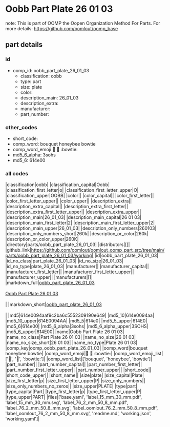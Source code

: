# Oobb Part Plate 26 01 03  

note: This is part of OOMP the Oopen Organization Method For Parts. For more details: https://github.com/oomlout/oomp_base

##  part details





### id
* oomp_id: oobb_part_plate_26_01_03
  * classification: oobb
  * type: part
  * size: plate
  * color: 
  * description_main: 26_01_03
  * description_extra: 
  * manufacturer: 
  * part_number: 

### other_codes
* short_code: 
* oomp_word: bouquet honeybee bowtie
* oomp_word_emoji :bouquet: :honeybee: :bowtie:
* md5_6_alpha: 3sohs
* md5_6: 614e00

### all codes 
|classification|oobb|
|classification_capital|Oobb|
|classification_first_letter|o|
|classification_first_letter_upper|O|
|classification_upper|OOBB|
|color||
|color_capital||
|color_first_letter||
|color_first_letter_upper||
|color_upper||
|description_extra||
|description_extra_capital||
|description_extra_first_letter||
|description_extra_first_letter_upper||
|description_extra_upper||
|description_main|26_01_03|
|description_main_capital|26 01 03|
|description_main_first_letter|2|
|description_main_first_letter_upper|2|
|description_main_upper|26_01_03|
|description_only_numbers|260103|
|description_only_numbers_short|260k|
|description_or_color|260k|
|description_or_color_upper|260K|
|directory|parts/oobb_part_plate_26_01_03|
|distributors|[]|
|github_link|https://github.com/oomlout/oomlout_oomp_part_src/tree/main/parts/oobb_part_plate_26_01_03/working|
|id|oobb_part_plate_26_01_03|
|id_no_class|part_plate_26_01_03|
|id_no_size|26_01_03|
|id_no_type|plate_26_01_03|
|manufacturer||
|manufacturer_capital||
|manufacturer_first_letter||
|manufacturer_first_letter_upper||
|manufacturer_upper||
|manufacturers|[]|
|markdown_full|[oobb_part_plate_26_01_03](https://github.com/oomlout/oomlout_oomp_part_src/tree/main/parts/oobb_part_plate_26_01_03/working)<br>[](https://github.com/oomlout/oomlout_oomp_part_src/tree/main/parts/oobb_part_plate_26_01_03/working)<br>[Oobb Part Plate 26 01 03](https://github.com/oomlout/oomlout_oomp_part_src/tree/main/parts/oobb_part_plate_26_01_03/working)<br><br>|
|markdown_short|[oobb_part_plate_26_01_03](https://github.com/oomlout/oomlout_oomp_part_src/tree/main/parts/oobb_part_plate_26_01_03/working)<br><br>|
|md5|614e0094aaf9c2ba6c5552309190e649|
|md5_10|614e0094aa|
|md5_10_upper|614E0094AA|
|md5_5|614e0|
|md5_5_upper|614E0|
|md5_6|614e00|
|md5_6_alpha|3sohs|
|md5_6_alpha_upper|3SOHS|
|md5_6_upper|614E00|
|name|Oobb Part Plate 26 01 03|
|name_no_class|Part Plate 26 01 03|
|name_no_size|26 01 03|
|name_no_size_short|26 01 03|
|name_no_type|Plate 26 01 03|
|oomp_key|oomp_oobb_part_plate_26_01_03|
|oomp_word|bouquet honeybee bowtie|
|oomp_word_emoji|:bouquet: :honeybee: :bowtie:|
|oomp_word_emoji_list|[':bouquet:', ':honeybee:', ':bowtie:']|
|oomp_word_list|['bouquet', 'honeybee', 'bowtie']|
|part_number||
|part_number_capital||
|part_number_first_letter||
|part_number_first_letter_upper||
|part_number_upper||
|short_code||
|short_code_upper||
|short_name||
|size|plate|
|size_capital|Plate|
|size_first_letter|p|
|size_first_letter_upper|P|
|size_only_numbers||
|size_only_numbers_no_zeros||
|size_upper|PLATE|
|type|part|
|type_capital|Part|
|type_first_letter|p|
|type_first_letter_upper|P|
|type_upper|PART|
|files|['base.yaml', 'label_15_mm_30_mm.pdf', 'label_15_mm_30_mm.svg', 'label_76_2_mm_50_8_mm.pdf', 'label_76_2_mm_50_8_mm.svg', 'label_oomlout_76_2_mm_50_8_mm.pdf', 'label_oomlout_76_2_mm_50_8_mm.svg', 'readme.md', 'working.json', 'working.yaml']|
